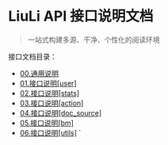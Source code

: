 # LiuLi API 接口说明文档

> 一站式构建多源、干净、个性化的阅读环境

接口文档目录：

- [00.通用说明](../../docs/接口文档/00.通用说明.md)
- [01.接口说明[user]](../../docs/接口文档/01.接口说明[user].md)
- [02.接口说明[stats]](../../docs/接口文档/02.接口说明[stats].md)
- [03.接口说明[action]](../../docs/接口文档/03.接口说明[action].md)
- [04.接口说明[doc_source]](../../docs/接口文档/04.接口说明[doc_source].md)
- [05.接口说明[bm]](../../docs/接口文档/05.接口说明[bm].md)
- [06.接口说明[utils]](../../docs/接口文档/06.接口说明[utils].md)
`




